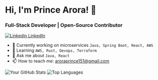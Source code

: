 # Hi, I'm Prince Arora! 👋

### Full-Stack Developer | Open-Source Contributor

[![Linkedin](https://i.sstatic.net/gVE0j.png) LinkedIn](https://www.linkedin.com/in/prince-arora-27809179/)

- 🔭 Currently working on microservices `Java, Spring Boot, React, AWS`
- 🌱 Learning `AWS, Rust, Devops, Terraform`
- 💬 Ask me about `Java, React`
- 📫 How to reach me: aroraprince151@gmail.com

![Your GitHub Stats](https://github-readme-stats.vercel.app/api?username=yourusername&show_icons=true)
![Top Languages](https://github-readme-stats.vercel.app/api/top-langs/?username=yourusername&layout=compact)
